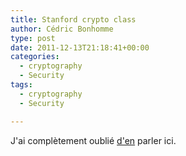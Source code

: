 ```yaml
---
title: Stanford crypto class
author: Cédric Bonhomme
type: post
date: 2011-12-13T21:18:41+00:00
categories:
  - cryptography
  - Security
tags:
  - cryptography
  - Security

---
```

J'ai complètement oublié [d'en][1] parler ici.

 [1]: https://plus.google.com/u/0/113881433443048137993/posts/3jgysX8UxVD